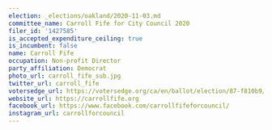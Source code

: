 ```yaml
---
election: _elections/oakland/2020-11-03.md
committee_name: Carroll Fife for City Council 2020
filer_id: '1427585'
is_accepted_expenditure_ceiling: true
is_incumbent: false
name: Carroll Fife
occupation: Non-profit Director
party_affiliation: Democrat
photo_url: carroll_fife_sub.jpg
twitter_url: carroll_fife
votersedge_url: https://votersedge.org/ca/en/ballot/election/87-f810b9/address/null/zip/94611/contests/contest/21267/candidate/151391?cty=ca%2falm
website_url: https://carrollfife.org
facebook_url: https://www.facebook.com/carrollfifeforcouncil/
instagram_url: carrollforcouncil
---
```

